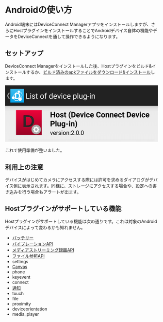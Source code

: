 # Androidの使い方

Android端末にはDeviceConnect Managerアプリをインストールしますが、さらにHostプラグインをインストールすることでAndroidデバイス自体の機能やデータをDeviceConnectを通して操作できるようになります。

## セットアップ

DeviceConnect Managerをインストールした後、Hostプラグインをビルド&インストールするか、[ビルド済みのapkファイルをダウンロード&インストール](https://github.com/DeviceConnectUsers/deviceconnectusers.github.io/releases/download/0.1/dConnectDeviceHost.apk)します。

![](images/host.png)

これで使用準備が整いました。

## 利用上の注意

デバイスがはじめてカメラにアクセスする際には許可を求めるダイアログがデバイス側に表示されます。同様に、ストレージにアクセスする場合や、設定への書き込みを行う場合もアラートが出ます。

## Hostプラグインがサポートしている機能

Hostプラグインがサポートしている機能は次の通りです。これは対象のAndroidデバイスによって変わるかも知れません。

- [バッテリー](/webapi/battery)
- [バイブレーションAPI](/webapi/vibration/)
- [メディアストリーミング録画API](/webapi/mediastream_recording)
- [ファイル参照API](/webapi/file_descriptor)
- settings
- [Canvas](/webapi/canvas)
- phone
- keyevent
- connect
- [通知](/webapi/notification)
- touch
- file
- proximity
- deviceorientation
- media_player
